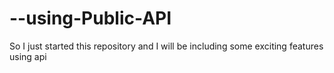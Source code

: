 # --using-Public-API
So I just started this repository and I will be including some exciting features using api 
